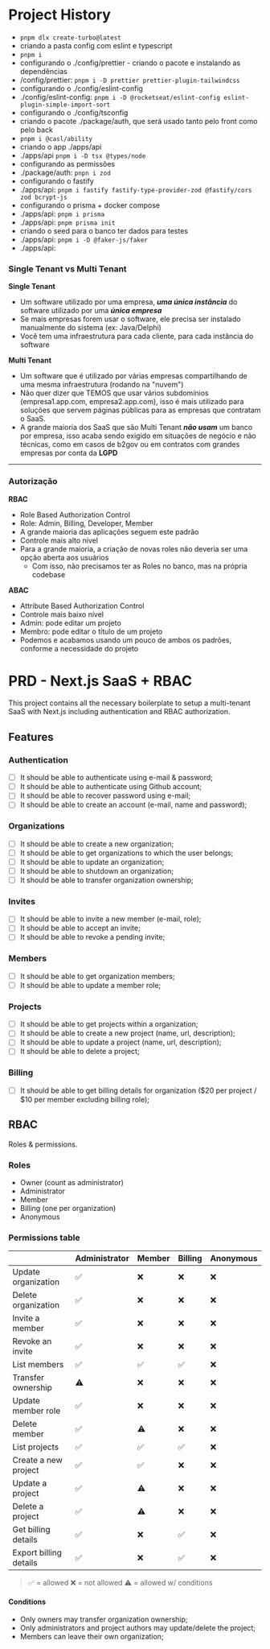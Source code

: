# Project History

- `pnpm dlx create-turbo@latest`
- criando a pasta config com eslint e typescript
- `pnpm i`
- configurando o ./config/prettier - criando o pacote e instalando as dependências
- /config/prettier: `pnpm i -D prettier prettier-plugin-tailwindcss`
- configurando o ./config/eslint-config
- ./config/eslint-config: `pnpm i -D @rocketseat/eslint-config eslint-plugin-simple-import-sort`
- configurando o ./config/tsconfig
- criando o pacote ./package/auth, que será usado tanto pelo front como pelo back
- `pnpm i @casl/ability`
- criando o app ./apps/api
- ./apps/api `pnpm i -D tsx @types/node`
- configurando as permissões 
- ./package/auth: `pnpn i zod`
- configurando o fastify
- ./apps/api: `pnpm i fastify fastify-type-provider-zod @fastify/cors zod bcrypt-js`
- configurando o prisma + docker compose
- ./apps/api: `pnpm i prisma`
- ./apps/api: `pnpm prisma init`
- criando o seed para o banco ter dados para testes
- ./apps/api: `pnpm i -D @faker-js/faker`
- ./apps/api:

### Single Tenant vs Multi Tenant

**Single Tenant**
- Um software utilizado por uma empresa, **_uma única instância_** do software utilizado por uma **_única empresa_**
- Se mais empresas forem usar o software, ele precisa ser instalado manualmente do sistema (ex: Java/Delphi)
- Você tem uma infraestrutura para cada cliente, para cada instância do software

**Multi Tenant**
- Um software que é utilizado por várias empresas compartilhando de uma mesma infraestrutura (rodando na "nuvem")
- Não quer dizer que TEMOS que usar vários subdomínios (empresa1.app.com, empresa2.app.com), isso é mais utilizado para soluções que servem páginas públicas para as empresas que contratam o SaaS.
- A grande maioria dos SaaS que são Multi Tenant **_não usam_** um banco por empresa, isso acaba sendo exigido em situações de negócio e não técnicas, como em casos de b2gov ou em contratos com grandes empresas por conta da **LGPD**
****


### Autorização

**RBAC**
- Role Based Authorization Control
- Role: Admin, Billing, Developer, Member
- A grande maioria das aplicações seguem este padrão
- Controle mais alto nível
- Para a grande maioria, a criação de novas roles não deveria ser uma opção aberta aos usuários
  - Com isso, não precisamos ter as Roles no banco, mas na própria codebase

**ABAC**
- Attribute Based Authorization Control
- Controle mais baixo nível
- Admin: pode editar um projeto
- Membro: pode editar o título de um projeto
- Podemos e acabamos usando um pouco de ambos os padrões, conforme a necessidade do projeto

# PRD - Next.js SaaS + RBAC

This project contains all the necessary boilerplate to setup a multi-tenant SaaS with Next.js including authentication and RBAC authorization.

## Features

### Authentication

- [ ] It should be able to authenticate using e-mail & password;
- [ ] It should be able to authenticate using Github account;
- [ ] It should be able to recover password using e-mail;
- [ ] It should be able to create an account (e-mail, name and password);

### Organizations

- [ ] It should be able to create a new organization;
- [ ] It should be able to get organizations to which the user belongs;
- [ ] It should be able to update an organization;
- [ ] It should be able to shutdown an organization;
- [ ] It should be able to transfer organization ownership;

### Invites

- [ ] It should be able to invite a new member (e-mail, role);
- [ ] It should be able to accept an invite;
- [ ] It should be able to revoke a pending invite;

### Members

- [ ] It should be able to get organization members;
- [ ] It should be able to update a member role;

### Projects

- [ ] It should be able to get projects within a organization;
- [ ] It should be able to create a new project (name, url, description);
- [ ] It should be able to update a project (name, url, description);
- [ ] It should be able to delete a project;

### Billing

- [ ] It should be able to get billing details for organization ($20 per project / $10 per member excluding billing role);

## RBAC

Roles & permissions.

### Roles

- Owner (count as administrator)
- Administrator
- Member
- Billing (one per organization)
- Anonymous

### Permissions table

|                          | Administrator | Member | Billing | Anonymous |
| ------------------------ | ------------- | ------ | ------- | --------- |
| Update organization      | ✅            | ❌     | ❌      | ❌        |
| Delete organization      | ✅            | ❌     | ❌      | ❌        |
| Invite a member          | ✅            | ❌     | ❌      | ❌        |
| Revoke an invite         | ✅            | ❌     | ❌      | ❌        |
| List members             | ✅            | ✅     | ✅      | ❌        |
| Transfer ownership       | ⚠️            | ❌     | ❌      | ❌        |
| Update member role       | ✅            | ❌     | ❌      | ❌        |
| Delete member            | ✅            | ⚠️     | ❌      | ❌        |
| List projects            | ✅            | ✅     | ✅      | ❌        |
| Create a new project     | ✅            | ✅     | ❌      | ❌        |
| Update a project         | ✅            | ⚠️     | ❌      | ❌        |
| Delete a project         | ✅            | ⚠️     | ❌      | ❌        |
| Get billing details      | ✅            | ❌     | ✅      | ❌        |
| Export billing details   | ✅            | ❌     | ✅      | ❌        |

> ✅ = allowed
> ❌ = not allowed
> ⚠️ = allowed w/ conditions

#### Conditions

- Only owners may transfer organization ownership;
- Only administrators and project authors may update/delete the project;
- Members can leave their own organization;